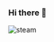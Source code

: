 ### Hi there 👋

![steam](https://user-images.githubusercontent.com/79119141/149841692-f453cf67-41b3-4ccf-b91d-6305cb93143e.gif)



<!--
**PauloHenriqueMelo/PauloHenriqueMelo** is a ✨ _special_ ✨ repository because its `README.md` (this file) appears on your GitHub profile.

Here are some ideas to get you started:

- 🔭 I’m currently working on ...
- 🌱 I’m currently learning ...
- 👯 I’m looking to collaborate on ...
- 🤔 I’m looking for help with ...
- 💬 Ask me about ...
- 📫 How to reach me: ...
- 😄 Pronouns: ...
- ⚡ Fun fact: ...
-->
